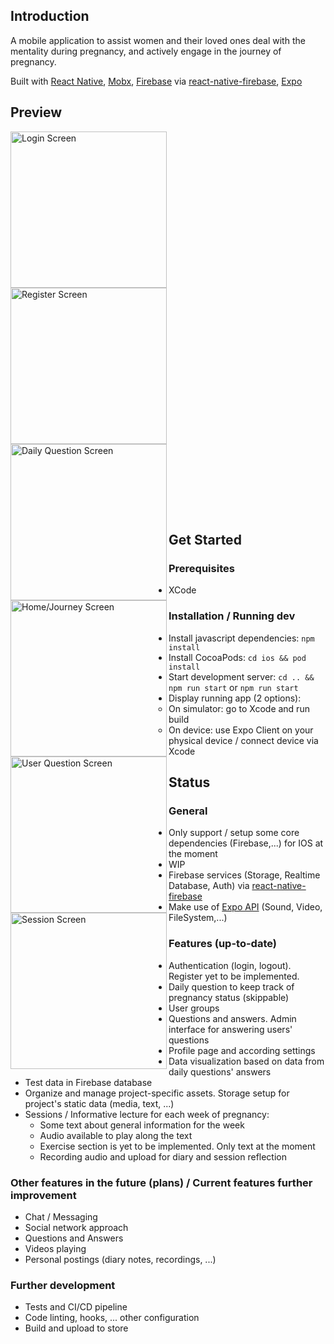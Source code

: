 ## Introduction

A mobile application to assist women and their loved ones deal with the mentality during pregnancy, and actively engage in the journey of pregnancy.

Built with [React Native](https://github.com/facebook/react-native), [Mobx](https://github.com/mobxjs/mobx), [Firebase](https://firebase.google.com/) via [react-native-firebase](https://github.com/invertase/react-native-firebase), [Expo](https://docs.expo.io/versions/latest/)

## Preview

<img alt="Login Screen" width="250" src="https://i.imgur.com/Uzyu5yg.png" align="left">
<img alt="Register Screen" width="250" src="https://i.imgur.com/jlQAdNy.png" align="left">
<img alt="Daily Question Screen" width="250" src="https://i.imgur.com/G8wWhxX.png" align="left">
<img alt="Home/Journey Screen" width="250" src="https://i.imgur.com/bRswzHH.png" align="left">
<img alt="User Question Screen" width="250" src="https://i.imgur.com/HNZrvvP.png" align="left">
<img alt="Session Screen" width="250" src="https://i.imgur.com/pROCHmX.png" align="left">

<br><br><br><br><br><br><br><br><br><br><br><br>
<br><br><br><br><br><br><br><br><br><br><br><br>
<br><br><br><br><br><br><br><br><br><br><br><br>

## Get Started

### Prerequisites

* XCode

### Installation / Running dev

* Install javascript dependencies: `npm install`
* Install CocoaPods: `cd ios && pod install`
* Start development server: `cd .. && npm run start` or `npm run start`
* Display running app (2 options):
    * On simulator: go to Xcode and run build
    * On device: use Expo Client on your physical device / connect device via Xcode

## Status

### General

* Only support / setup some core dependencies (Firebase,...) for IOS at the moment
* WIP
* Firebase services (Storage, Realtime Database, Auth) via [react-native-firebase](https://github.com/invertase/react-native-firebase)
* Make use of [Expo API](https://docs.expo.io/versions/latest/) (Sound, Video, FileSystem,...)

### Features (up-to-date)

* Authentication (login, logout). Register yet to be implemented.
* Daily question to keep track of pregnancy status (skippable)
* User groups
* Questions and answers. Admin interface for answering users' questions
* Profile page and according settings
* Data visualization based on data from daily questions' answers
* Test data in Firebase database
* Organize and manage project-specific assets. Storage setup for project's static data (media, text, ...)
* Sessions / Informative lecture for each week of pregnancy:
    * Some text about general information for the week
    * Audio available to play along the text
    * Exercise section is yet to be implemented. Only text at the moment
    * Recording audio and upload for diary and session reflection

### Other features in the future (plans) / Current features further improvement

* Chat / Messaging
* Social network approach
* Questions and Answers
* Videos playing
* Personal postings (diary notes, recordings, ...)

### Further development

* Tests and CI/CD pipeline
* Code linting, hooks, ... other configuration
* Build and upload to store